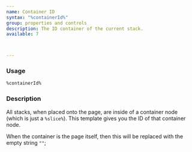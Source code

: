 ```yaml
---
name: Container ID
syntax: "%containerId%"
group: properties and controls
description: The ID container of the current stack.
available: 7



---
```




### Usage

```html
%containerId%
```


### Description

All stacks, when placed onto the page, are inside of a container node (which is just a `%slice%`).  This template gives you the ID of that container node.

When the container is the page itself, then this will be replaced with the empty string `""`;
